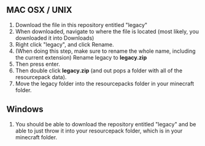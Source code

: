 ## MAC OSX / UNIX
1. Download the file in this repository entitled "legacy" 
2. When downloaded, navigate to where the file is located (most likely, you downloaded it into Downloads)
3. Right click "legacy", and click Rename.
4. (When doing this step, make sure to rename the whole name, including the current extension) Rename legacy to **legacy.zip**
5. Then press enter. 
6. Then double click **legacy.zip** (and out pops a folder with all of the resourcepack data). 
7. Move the legacy folder into the resourcepacks folder in your minecraft folder. 

## Windows
1. You should be able to download the repository entitled "legacy" and be able to just throw it into your resourcepack folder, which is in your minecraft folder. 
